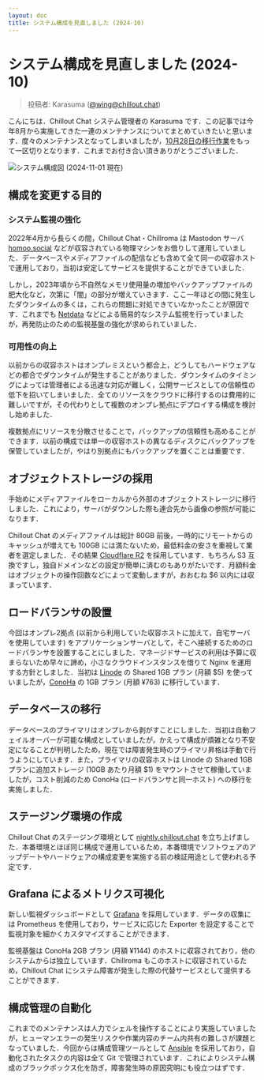 ```yaml
---
layout: doc
title: システム構成を見直しました (2024-10)
---
```

# システム構成を見直しました (2024-10)
> 投稿者: Karasuma ([@wing@chillout.chat](https://chillout.chat/@wing))

こんにちは．Chillout Chat システム管理者の Karasuma です．この記事では今年8月から実施してきた一連のメンテナンスについてまとめていきたいと思います．度々のメンテナンスとなってしまいましたが，[10月28日の移行作業](https://info.chillout.chat/blog/maintenance-2024-10-28)をもって一区切りとなります．これまでお付き合い頂きありがとうございました．

![システム構成図 (2024-11-01 現在)](https://media.chillout.chat/media_attachments/files/113/407/200/255/764/622/original/b850e9ea49467835.jpeg)

## 構成を変更する目的

### システム監視の強化

2022年4月から長らくの間，Chillout Chat・Chillroma は Mastodon サーバ [homoo.social](https://homoo.social) などが収容されている物理マシンをお借りして運用していました．データベースやメディアファイルの配信なども含めて全て同一の収容ホストで運用しており，当初は安定してサービスを提供することができていました．

しかし，2023年頃から不自然なメモリ使用量の増加やバックアップファイルの肥大化など，次第に「闇」の部分が増えていきます．ここ一年ほどの間に発生したダウンタイムの多くは，これらの問題に対処できていなかったことが原因です．これまでも [Netdata](https://netdata.cloud) などによる簡易的なシステム監視を行っていましたが，再発防止のための監視基盤の強化が求められていました．

### 可用性の向上

以前からの収容ホストはオンプレミスという都合上，どうしてもハードウェアなどの都合でダウンタイムが発生することがありました．ダウンタイムのタイミングによっては管理者による迅速な対応が難しく，公開サービスとしての信頼性の低下を招いてしまいました．全てのリソースをクラウドに移行するのは費用的に難しいですが，その代わりとして複数のオンプレ拠点にデプロイする構成を検討し始めました．

複数拠点にリソースを分散させることで，バックアップの信頼性も高めることができます．以前の構成では単一の収容ホストの異なるディスクにバックアップを保管していましたが，やはり別拠点にもバックアップを置くことは重要です．

## オブジェクトストレージの採用

手始めにメディアファイルをローカルから外部のオブジェクトストレージに移行しました．これにより，サーバがダウンした際も連合先から画像の参照が可能になります．

Chillout Chat のメディアファイルは総計 80GB 前後，一時的にリモートからのキャッシュが増えても 100GB には満たないため，最低料金の安さを重視して業者を選定しました．その結果 [Cloudflare R2](https://www.cloudflare.com/ja-jp/developer-platform/r2/) を採用しています．もちろん S3 互換ですし，独自ドメインなどの設定が簡単に済むのもありがたいです．月額料金はオブジェクトの操作回数などによって変動しますが，おおむね $6 以内には収まっています．

## ロードバランサの設置

今回はオンプレ2拠点 (以前から利用していた収容ホストに加えて，自宅サーバを使用しています) をアプリケーションサーバとして，そこへ接続するためのロードバランサを設置することにしました．マネージドサービスの利用は予算に収まらないため早々に諦め，小さなクラウドインスタンスを借りて Nginx を運用する方針としました．当初は [Linode](https://linode.com) の Shared 1GB プラン (月額 $5) を使っていましたが，[ConoHa](https://conoha.jp) の 1GB プラン (月額 ¥763) に移行しています．

## データベースの移行

データベースのプライマリはオンプレから剥がすことにしました．当初は自動フェイルオーバーが可能な構成としていましたが，かえって構成が煩雑となり不安定になることが判明したため，現在では障害発生時のプライマリ昇格は手動で行うようにしています．また，プライマリの収容ホストは Linode の Shared 1GB プランに追加ストレージ (10GB あたり月額 $1) をマウントさせて稼働していましたが，コスト削減のため ConoHa (ロードバランサと同一ホスト) への移行を実施しました．

## ステージング環境の作成

Chillout Chat のステージング環境として [nightly.chillout.chat](https://nightly.chillout.chat) を立ち上げました．本番環境とほぼ同じ構成で運用しているため，本番環境でソフトウェアのアップデートやハードウェアの構成変更を実施する前の検証用途として使われる予定です．

## Grafana によるメトリクス可視化

新しい監視ダッシュボードとして [Grafana](https://grafana.com) を採用しています．データの収集には Prometheus を使用しており，サービスに応じた Exporter を設定することで監視対象を細かくカスタマイズすることができます．

監視基盤は ConoHa 2GB プラン (月額 ¥1144) のホストに収容されており，他のシステムからは独立しています．Chillroma もこのホストに収容されているため，Chillout Chat にシステム障害が発生した際の代替サービスとして提供することができます．

## 構成管理の自動化

これまでのメンテナンスは人力でシェルを操作することにより実施していましたが，ヒューマンエラーの発生リスクや作業内容のチーム内共有の難しさが課題となっていました．今回からは構成管理ツールとして [Ansible](https://ansible.com) を採用しており，自動化されたタスクの内容は全て Git で管理されています．これによりシステム構成のブラックボックス化を防ぎ，障害発生時の原因究明にも役立つはずです．
